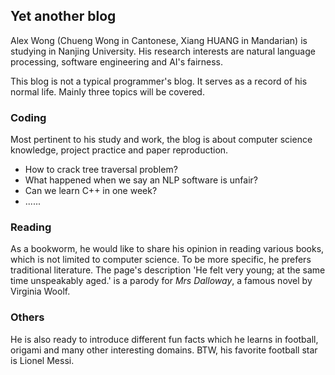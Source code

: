 ## Yet another blog

Alex Wong (Chueng Wong in Cantonese, Xiang HUANG in Mandarian) is studying in Nanjing University. His research interests are natural language processing, software engineering and AI's fairness.

This blog is not a typical programmer's blog. It serves as a record of his normal life. Mainly three topics will be covered.

### Coding

Most pertinent to his study and work, the blog is about computer science knowledge, project practice and paper reproduction. 

- How to crack tree traversal problem?
- What happened when we say an NLP software is unfair?
- Can we learn C++ in one week?
- ......

### Reading

As a bookworm, he would like to share his opinion in reading various books, which is not limited to computer science. To be more specific, he prefers traditional literature. The page's description 'He felt very young; at the same time unspeakably aged.' is a parody for _Mrs Dalloway_, a famous novel by Virginia Woolf.

### Others

He is also ready to introduce different fun facts which he learns in football, origami and many other interesting domains. BTW, his favorite football star is Lionel Messi. 